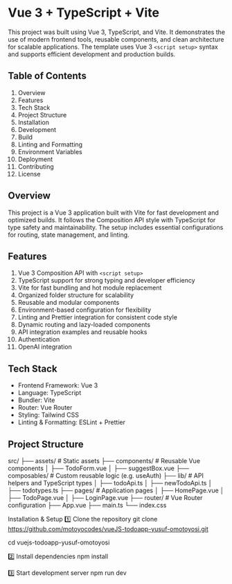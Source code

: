 # Vue 3 + TypeScript + Vite

This project was built using Vue 3, TypeScript, and Vite. It demonstrates the use of modern frontend tools, reusable components, and clean architecture for scalable applications. The template uses Vue 3 `<script setup>` syntax and supports efficient development and production builds.

## Table of Contents

1. Overview
2. Features
3. Tech Stack
4. Project Structure
5. Installation
6. Development
7. Build
8. Linting and Formatting
9. Environment Variables
10. Deployment
11. Contributing
12. License

## Overview

This project is a Vue 3 application built with Vite for fast development and optimized builds. It follows the Composition API style with TypeScript for type safety and maintainability. The setup includes essential configurations for routing, state management, and linting.

## Features

1. Vue 3 Composition API with `<script setup>`
2. TypeScript support for strong typing and developer efficiency
3. Vite for fast bundling and hot module replacement
4. Organized folder structure for scalability
5. Reusable and modular components
6. Environment-based configuration for flexibility
7. Linting and Prettier integration for consistent code style
8. Dynamic routing and lazy-loaded components
9. API integration examples and reusable hooks
10. Authentication
11. OpenAI integration

## Tech Stack

- Frontend Framework: Vue 3
- Language: TypeScript
- Bundler: Vite
- Router: Vue Router
- Styling: Tailwind CSS
- Linting & Formatting: ESLint + Prettier

## Project Structure

src/
├── assets/ # Static assets
├── components/ # Reusable Vue components
│ ├── TodoForm.vue
│ ├── suggestBox.vue
├── composables/ # Custom reusable logic (e.g. useAuth)
├── lib/ # API helpers and TypeScript types
│ ├── todoApi.ts
│ ├── newTodoApi.ts
│ ├── todotypes.ts
├── pages/ # Application pages
│ ├── HomePage.vue
│ ├── TodoPage.vue
│ ├── LoginPage.vue
├── router/ # Vue Router configuration
├── App.vue
├── main.ts
└── index.css

Installation & Setup
1️⃣ Clone the repository
git clone https://github.com/motoyocodes/vueJS-todoapp-yusuf-omotoyosi.git

cd vuejs-todoapp-yusuf-omotoyosi

2️⃣ Install dependencies
npm install

3️⃣ Start development server
npm run dev
